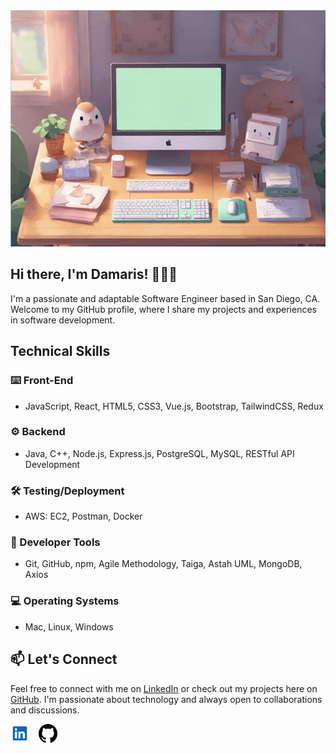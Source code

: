 <img src="https://github.com/damarisdlp/damarisdlp/blob/main/img/hello.gif" alt="Here is a little bit about me!">

## Hi there, I'm Damaris! 👩🏼‍💻

I'm a passionate and adaptable Software Engineer based in San Diego, CA. Welcome to my GitHub profile, where I share my projects and experiences in software development.

## Technical Skills
### ⌨️ Front-End
- JavaScript, React, HTML5, CSS3, Vue.js, Bootstrap, TailwindCSS, Redux

### ⚙️ Backend
- Java, C++, Node.js, Express.js, PostgreSQL, MySQL, RESTful API Development

### 🛠️ Testing/Deployment
- AWS: EC2, Postman, Docker

### 🧰 Developer Tools
- Git, GitHub, npm, Agile Methodology, Taiga, Astah UML, MongoDB, Axios

### 💻 Operating Systems
- Mac, Linux, Windows

## 📫 Let's Connect
Feel free to connect with me on [LinkedIn](www.linkedin.com/in/damarisdelapaz) or check out my projects here on [GitHub](www.github.com/damarisdlp). I'm passionate about technology and always open to collaborations and discussions.

[<img align="left" alt="LinkedIn" width="30px" src="./img/linkedin-svgrepo-com.svg" style="padding-right:15px;" />](https://www.linkedin.com/in/damarisdelapaz)
&nbsp;&nbsp;
[<img align="left" alt="GitHub" width="30px" src="./img/github-142-svgrepo-com.svg" style="padding-right:15px;" />](https://www.github.com/damarisdlp)
